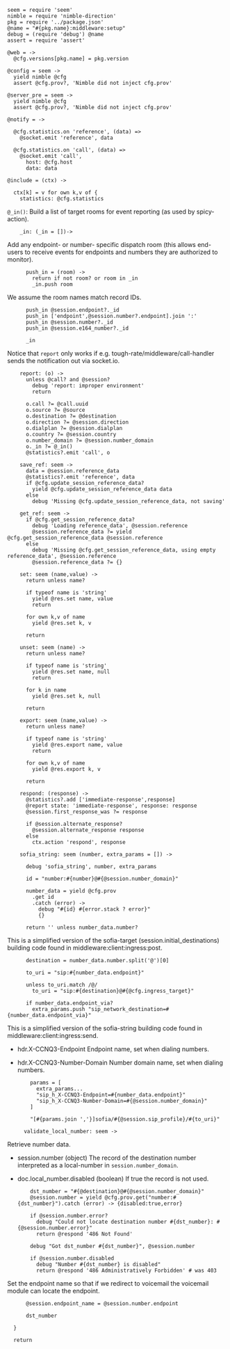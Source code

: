     seem = require 'seem'
    nimble = require 'nimble-direction'
    pkg = require '../package.json'
    @name = "#{pkg.name}:middleware:setup"
    debug = (require 'debug') @name
    assert = require 'assert'

    @web = ->
      @cfg.versions[pkg.name] = pkg.version

    @config = seem ->
      yield nimble @cfg
      assert @cfg.prov?, 'Nimble did not inject cfg.prov'

    @server_pre = seem ->
      yield nimble @cfg
      assert @cfg.prov?, 'Nimble did not inject cfg.prov'

    @notify = ->

      @cfg.statistics.on 'reference', (data) =>
        @socket.emit 'reference', data

      @cfg.statistics.on 'call', (data) =>
        @socket.emit 'call',
          host: @cfg.host
          data: data

    @include = (ctx) ->

      ctx[k] = v for own k,v of {
        statistics: @cfg.statistics

`@_in()`: Build a list of target rooms for event reporting (as used by spicy-action).

        _in: (_in = [])->

Add any endpoint- or number- specific dispatch room (this allows end-users to receive events for endpoints and numbers they are authorized to monitor).

          push_in = (room) ->
            return if not room? or room in _in
            _in.push room

We assume the room names match record IDs.

          push_in @session.endpoint?._id
          push_in ['endpoint',@session.number?.endpoint].join ':'
          push_in @session.number?._id
          push_in @session.e164_number?._id

          _in

Notice that `report` only works if e.g. tough-rate/middleware/call-handler sends the notification out via socket.io.

        report: (o) ->
          unless @call? and @session?
            debug 'report: improper environment'
            return

          o.call ?= @call.uuid
          o.source ?= @source
          o.destination ?= @destination
          o.direction ?= @session.direction
          o.dialplan ?= @session.dialplan
          o.country ?= @session.country
          o.number_domain ?= @session.number_domain
          o._in ?= @_in()
          @statistics?.emit 'call', o

        save_ref: seem ->
          data = @session.reference_data
          @statistics?.emit 'reference', data
          if @cfg.update_session_reference_data?
            yield @cfg.update_session_reference_data data
          else
            debug 'Missing @cfg.update_session_reference_data, not saving'

        get_ref: seem ->
          if @cfg.get_session_reference_data?
            debug 'Loading reference_data', @session.reference
            @session.reference_data ?= yield @cfg.get_session_reference_data @session.reference
          else
            debug 'Missing @cfg.get_session_reference_data, using empty reference_data', @session.reference
            @session.reference_data ?= {}

        set: seem (name,value) ->
          return unless name?

          if typeof name is 'string'
            yield @res.set name, value
            return

          for own k,v of name
            yield @res.set k, v

          return

        unset: seem (name) ->
          return unless name?

          if typeof name is 'string'
            yield @res.set name, null
            return

          for k in name
            yield @res.set k, null

          return

        export: seem (name,value) ->
          return unless name?

          if typeof name is 'string'
            yield @res.export name, value
            return

          for own k,v of name
            yield @res.export k, v

          return

        respond: (response) ->
          @statistics?.add ['immediate-response',response]
          @report state: 'immediate-response', response: response
          @session.first_response_was ?= response

          if @session.alternate_response?
            @session.alternate_response response
          else
            ctx.action 'respond', response

        sofia_string: seem (number, extra_params = []) ->

          debug 'sofia_string', number, extra_params

          id = "number:#{number}@#{@session.number_domain}"

          number_data = yield @cfg.prov
            .get id
            .catch (error) ->
              debug "#{id} #{error.stack ? error}"
              {}

          return '' unless number_data.number?

This is a simplified version of the sofia-target (session.initial_destinations) building code found in middleware:client:ingress:post.

          destination = number_data.number.split('@')[0]

          to_uri = "sip:#{number_data.endpoint}"

          unless to_uri.match /@/
            to_uri = "sip:#{destination}@#{@cfg.ingress_target}"

          if number_data.endpoint_via?
            extra_params.push "sip_network_destination=#{number_data.endpoint_via}"

This is a simplified version of the sofia-string building code found in middleware:client:ingress:send.

* hdr.X-CCNQ3-Endpoint Endpoint name, set when dialing numbers.
* hdr.X-CCNQ3-Number-Domain Number domain name, set when dialing numbers.

          params = [
            extra_params...
            "sip_h_X-CCNQ3-Endpoint=#{number_data.endpoint}"
            "sip_h_X-CCNQ3-Number-Domain=#{@session.number_domain}"
          ]

          "[#{params.join ','}]sofia/#{@session.sip_profile}/#{to_uri}"

        validate_local_number: seem ->

Retrieve number data.

* session.number (object) The record of the destination number interpreted as a local-number in `session.number_domain`.
* doc.local_number.disabled (boolean) If true the record is not used.

          dst_number = "#{@destination}@#{@session.number_domain}"
          @session.number = yield @cfg.prov.get("number:#{dst_number}").catch (error) -> {disabled:true,error}

          if @session.number.error?
            debug "Could not locate destination number #{dst_number}: #{@session.number.error}"
            return @respond '486 Not Found'

          debug "Got dst_number #{dst_number}", @session.number

          if @session.number.disabled
            debug "Number #{dst_number} is disabled"
            return @respond '486 Administratively Forbidden' # was 403

Set the endpoint name so that if we redirect to voicemail the voicemail module can locate the endpoint.

          @session.endpoint_name = @session.number.endpoint

          dst_number

      }

      return
